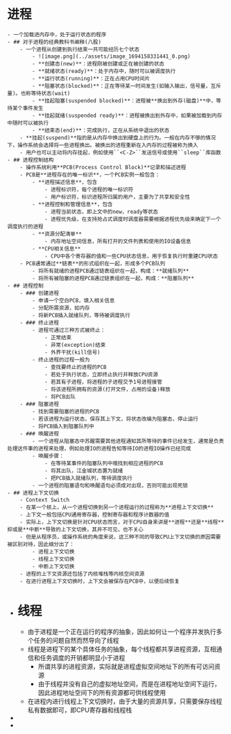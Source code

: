 # 进程
	- 一个加载进内存中，处于运行状态的程序
	- ## 对于进程的经典教科书阐释(八股)
		- 一个进程从创建到执行结束一共可能经历七个状态
			- ![image.png](../assets/image_1694158331441_0.png)
			- **创建态(new)**：进程刚被创建或正在被创建的状态
			- **就绪状态(ready)**：处于内存中，随时可以被调度执行
			- **运行状态(running)**：正在占用CPU时间片
			- **阻塞状态(blocked)**：正在等待某一时间发生(如输入输出，信号量，互斥量)。也称等待状态(wait)
			- **挂起阻塞(suspended blocked)**：进程被**换出到外存(磁盘)**中，等待某个事件发生
			- **挂起就绪(suspended ready)**：进程被换出到外存中，如果被加载到内存中随时可以被执行
			- **结束态(end)**：完成执行，正在从系统中退出的状态
		- **挂起(suspend)**指的是从内存中换出到硬盘上的行为。一般在内存不够的情况下，操作系统会选择将一些进程换出。被换出的进程重新在入内存的过程被称为换入
		- 用户也可以主动将内存挂起，例如使用``<C-Z>``发送信号或使用``sleep``库函数
	- ## 进程控制结构
		- 操作系统利用**PCB(Process Control Block)**记录和描述进程
		- PCB是**进程存在的唯一标识**，一个PCB实例一般包含：
			- **进程描述信息**，包含
				- 进程标识符，每个进程的唯一标识符
				- 用户标识符，标识进程所归属的用户，主要为了共享和安全性
			- **进程控制和管理信息**，包含
				- 进程当前状态，即上文中的new，ready等状态
				- 进程优先级，在支持抢占式调度时调度器需要根据进程优先级来确定下一个调度执行的进程
			- **资源分配清单**
				- 内存地址空间信息，所有打开的文件列表和使用的IO设备信息
			- **CPU相关信息**
				- CPU中各个寄存器的值和一些CPU状态信息，用于恢复执行时重建CPU状态
		- PCB通常通过**链表**的形式组织在一起，形成多个PCB队列
			- 将所有就绪的进程PCB通过链表组织在一起，构成：**就绪队列**
			- 将所有被阻塞的进程PCB通过链表组织在一起，构成：**阻塞队列**
	- ## 进程控制
		- ### 创建进程
			- 申请一个空白PCB，填入相关信息
			- 分配所需资源，如内存
			- 将新PCB插入就绪队列，等待被调度执行
		- ### 终止进程
			- 进程可通过三种方式被终止：
				- 正常结束
				- 异常(exception)结束
				- 外界干扰(kill信号)
			- 终止进程的过程一般为
				- 查找要终止的进程的PCB
				- 若处于执行状态，立即终止执行并释放CPU资源
				- 若其有子进程，将进程的子进程交予1号进程接管
				- 将该进程所拥有的资源(打开文件，占用的设备)释放
				- 将PCB出队
		- ### 阻塞进程
			- 找到需要阻塞的进程的PCB
			- 若该进程为运行状态，保存其上下文，将状态改编为阻塞态，停止运行
			- 将PCB插入到阻塞队列中
		- ### 唤醒进程
			- 一个进程从阻塞态中苏醒需要其他进程通知其所等待的事件已经发生，通常是负责处理这件事的进程来处理，例如处理IO的进程告知等待IO的进程IO操作已经完成
			- 唤醒步骤：
				- 在等待某事件的阻塞队列中哦找到相应进程的PCB
				- 将其出队，江金城状态置为就绪
				- 把PCB插入就绪队列，等待调度执行
			- 一个进程的阻塞语句和唤醒语句必须成对出现，否则可能出现死锁
	- ## 进程上下文切换
		- Context Switch
		- 在某一个核上，从一个进程切换到另一个进程运行的过程称为**进程上下文切换**
		- 上下文一般包括CPU通用寄存器，控制寄存器和程序计数器的值
		- 实际上，上下文切换是针对CPU状态而言，对于CPU自身来讲是**进程**还是**线程**抑或是**中断**导致的上下文切换，其并不可见，也不关心
		- 但是从程序员，或操作系统的角度来说，这三种不同的导致CPU上下文切换的原因需要被区别对待，因此细分出了：
			- 进程上下文切换
			- 线程上下文切换
			- 中断上下文切换
		- 进程的上下文资源还包括了内核堆栈等内核空间资源
		- 在进行进程上下文切换时，上下文会被保存在PCB中，以便后续恢复
- # 线程
	- 由于进程是一个正在运行的程序的抽象，因此如何让一个程序并发执行多个任务的问题自然而然导向了线程
	- 线程是进程下的某个具体任务的抽象，每个线程都共享进程资源，互相通信和任务调度的开销都明显小于进程
		- 所谓共享的进程资源，实际就是进程虚拟空间地址下的所有可访问资源
		- 由于线程并没有自己的虚拟地址空间，而是在进程地址空间下运行，因此进程地址空间下的所有资源都可供线程使用
	- 在进程内进行线程上下文切换时，由于大量的资源共享，只需要保存线程私有数据即可，即CPU寄存器和线程栈
-
-